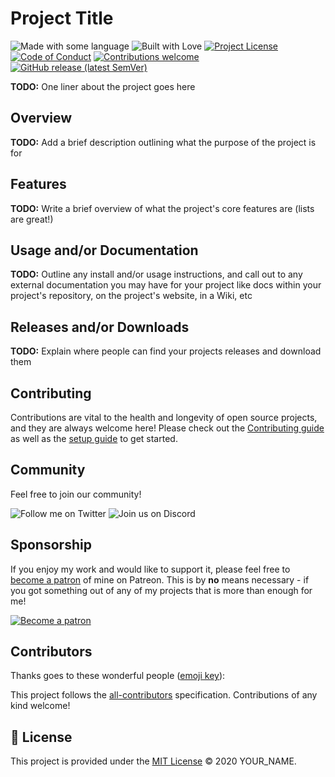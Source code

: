 # Project Title

![Made with some language](https://img.shields.io/badge/made%20with-some%20language-blue?style=for-the-badge)
![Built with Love](https://img.shields.io/badge/built%20with-love-red?style=for-the-badge)
[![Project License](https://img.shields.io/github/license/YOUR_GITHUB_NAME/YOUR_GITHUB_REPO?style=for-the-badge&color=blue)](./LICENSE.md)
[![Code of Conduct](https://img.shields.io/badge/code%20of-conduct-blue?style=for-the-badge)](./.github/CODE_OF_CONDUCT.md)
[![Contributions welcome](https://img.shields.io/badge/contributions-welcome-blue?style=for-the-badge)](./.github/CONTRIBUTING.md)
[![GitHub release (latest SemVer)](https://img.shields.io/github/v/release/YOUR_GITHUB_NAME/YOUR_GITHUB_REPO?color=blue&style=for-the-badge)](https://github.com/YOUR_GITHUB_NAME/YOUR_GITHUB_REPO/releases)

**TODO:** One liner about the project goes here  

## Overview

**TODO:** Add a brief description outlining what the purpose of the project is for

## Features

**TODO:** Write a brief overview of what the project's core features are (lists are great!)

## Usage and/or Documentation

**TODO:** Outline any install and/or usage instructions, and call out to any external documentation you may have for your project like docs within your project's repository, on the project's website, in a Wiki, etc

## Releases and/or Downloads

**TODO:** Explain where people can find your projects releases and download them

## Contributing

Contributions are vital to the health and longevity of open source projects, and they are always welcome here! Please check out the [Contributing guide](./.github/CONTRIBUTING.md) as well as the [setup guide](./.github/PROJECT_SETUP.md) to get started.

## Community

Feel free to join our community!

![Follow me on Twitter](https://img.shields.io/twitter/follow/YOUR_TWITTER_NAME?style=for-the-badge&logo=twitter&logoColor=white&color=blue)
![Join us on Discord](https://img.shields.io/discord/YOUR_DISCORD_SERVER_ID?label=discord&style=for-the-badge&logo=discord&logoColor=white&color=blue)

## Sponsorship

If you enjoy my work and would like to support it, please feel free to [become a patron](https://www.patreon.com/YOUR_PATREON_NAME) of mine on Patreon. This is by **no** means necessary - if you got something out of any of my projects that is more than enough for me!

[![Become a patron](https://c5.patreon.com/external/logo/become_a_patron_button.png)](https://www.patreon.com/YOUR_PATREON_NAME)

## Contributors

Thanks goes to these wonderful people ([emoji key](https://allcontributors.org/docs/en/emoji-key)):

<!-- ALL-CONTRIBUTORS-LIST:START - Do not remove or modify this section -->
<!-- prettier-ignore-start -->
<!-- markdownlint-disable -->

<!-- markdownlint-enable -->
<!-- prettier-ignore-end -->
<!-- ALL-CONTRIBUTORS-LIST:END -->

This project follows the [all-contributors](https://github.com/all-contributors/all-contributors)
specification. Contributions of any kind welcome!

## :scroll: License

This project is provided under the [MIT License](LICENSE.md) &copy; 2020 YOUR_NAME.
